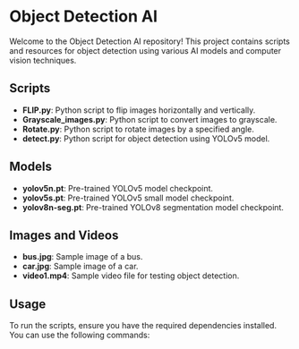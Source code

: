 # Object Detection AI

Welcome to the Object Detection AI repository! This project contains scripts and resources for object detection using various AI models and computer vision techniques.

## Scripts
- **FLIP.py**: Python script to flip images horizontally and vertically.
- **Grayscale_images.py**: Python script to convert images to grayscale.
- **Rotate.py**: Python script to rotate images by a specified angle.
- **detect.py**: Python script for object detection using YOLOv5 model.

## Models
- **yolov5n.pt**: Pre-trained YOLOv5 model checkpoint.
- **yolov5s.pt**: Pre-trained YOLOv5 small model checkpoint.
- **yolov8n-seg.pt**: Pre-trained YOLOv8 segmentation model checkpoint.

## Images and Videos
- **bus.jpg**: Sample image of a bus.
- **car.jpg**: Sample image of a car.
- **video1.mp4**: Sample video file for testing object detection.

## Usage
To run the scripts, ensure you have the required dependencies installed. You can use the following commands:
